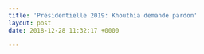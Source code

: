 ```yaml
---
title: 'Présidentielle 2019: Khouthia demande pardon'
layout: post
date: 2018-12-28 11:32:17 +0000

---
```


